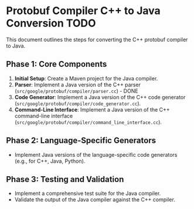 # Protobuf Compiler C++ to Java Conversion TODO

This document outlines the steps for converting the C++ protobuf compiler to Java.

## Phase 1: Core Components

1.  **Initial Setup**: Create a Maven project for the Java compiler.
2.  **Parser**: Implement a Java version of the C++ parser (`src/google/protobuf/compiler/parser.cc`) - DONE
3.  **Code Generator**: Implement a Java version of the C++ code generator (`src/google/protobuf/compiler/code_generator.cc`).
4.  **Command-Line Interface**: Implement a Java version of the C++ command-line interface (`src/google/protobuf/compiler/command_line_interface.cc`).

## Phase 2: Language-Specific Generators

- Implement Java versions of the language-specific code generators (e.g., for C++, Java, Python).

## Phase 3: Testing and Validation

- Implement a comprehensive test suite for the Java compiler.
- Validate the output of the Java compiler against the C++ compiler.
